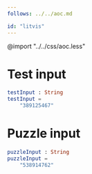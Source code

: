 ```yaml
---
follows: ../../aoc.md

id: "litvis"
---
```


@import "../../css/aoc.less"

# Test input

```elm {r}
testInput : String
testInput =
    "389125467"
```

# Puzzle input

```elm {r}
puzzleInput : String
puzzleInput =
    "538914762"
```
